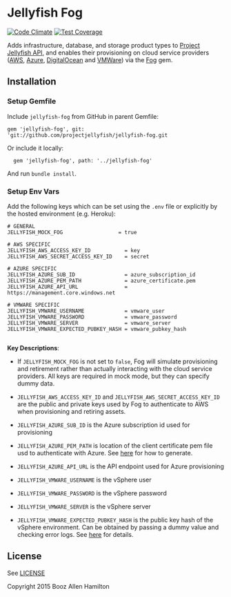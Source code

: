 # Jellyfish Fog

[![Code Climate](https://codeclimate.com/repos/555a0675695680378e0027e6/badges/43ed237afc55c67eb2ef/gpa.svg)](https://codeclimate.com/repos/555a0675695680378e0027e6/feed)
[![Test Coverage](https://codeclimate.com/repos/555a0675695680378e0027e6/badges/43ed237afc55c67eb2ef/coverage.svg)](https://codeclimate.com/repos/555a0675695680378e0027e6/coverage)

Adds infrastructure, database, and storage product types to [Project Jellyfish API](https://github.com/projectjellyfish/api), and enables their provisioning on cloud service providers ([AWS](http://aws.amazon.com), [Azure](http://azure.microsoft.com/en-us), [DigitalOcean](https://www.digitalocean.com) and [VMWare](https://www.vmware.com/products/vrealize-suite)) via the [Fog](http://fog.io) gem.

## Installation

### Setup Gemfile

Include `jellyfish-fog` from GitHub in parent Gemfile:
```
gem 'jellyfish-fog', git: 'git://github.com/projectjellyfish/jellyfish-fog.git
```

Or include it locally:
```
  gem 'jellyfish-fog', path: '../jellyfish-fog'
```

And run `bundle install`.

### Setup Env Vars

Add the following keys which can be set using the `.env` file or explicitly by the hosted environment (e.g. Heroku):

```
# GENERAL
JELLYFISH_MOCK_FOG                  = true

# AWS SPECIFIC
JELLYFISH_AWS_ACCESS_KEY_ID           = key
JELLYFISH_AWS_SECRET_ACCESS_KEY_ID    = secret

# AZURE SPECIFIC
JELLYFISH_AZURE_SUB_ID                = azure_subscription_id
JELLYFISH_AZURE_PEM_PATH              = azure_certificate.pem
JELLYFISH_AZURE_API_URL               = https://management.core.windows.net

# VMWARE SPECIFIC
JELLYFISH_VMWARE_USERNAME             = vmware_user
JELLYFISH_VMWARE_PASSWORD             = vmware_password
JELLYFISH_VMWARE_SERVER               = vmware_server
JELLYFISH_VMWARE_EXPECTED_PUBKEY_HASH = vmware_pubkey_hash


```


**Key Descriptions**:
- If `JELLYFISH_MOCK_FOG` is not set to `false`, Fog will simulate provisioning and retirement rather than actually interacting with the cloud service providers. All keys are required in mock mode, but they can specify dummy data.

- `JELLYFISH_AWS_ACCESS_KEY_ID` and `JELLYFISH_AWS_SECRET_ACCESS_KEY_ID` are the public and private keys used by Fog to authenticate to AWS when provisioning and retiring assets.

- `JELLYFISH_AZURE_SUB_ID` is the Azure subscription id used for provisioning

- `JELLYFISH_AZURE_PEM_PATH` is location of the client certificate pem file usd to authenticate with Azure. See [here](http://azure.microsoft.com/en-us/documentation/articles/cloud-services-python-how-to-use-service-management) for how to generate.

- `JELLYFISH_AZURE_API_URL` is the API endpoint used for Azure provisioning

- `JELLYFISH_VMWARE_USERNAME` is the vSphere user

- `JELLYFISH_VMWARE_PASSWORD` is the vSphere password

- `JELLYFISH_VMWARE_SERVER` is the vSphere server

- `JELLYFISH_VMWARE_EXPECTED_PUBKEY_HASH` is the public key hash of the vSphere environment. Can be obtained by passing a dummy value and checking error logs. See [here](https://gist.github.com/jedi4ever/1216529#file-gistfile1-txt-L77-L79) for details.

## License

See [LICENSE](https://github.com/projectjellyfish/jellyfish-fog/blob/master/LICENSE)


Copyright 2015 Booz Allen Hamilton
